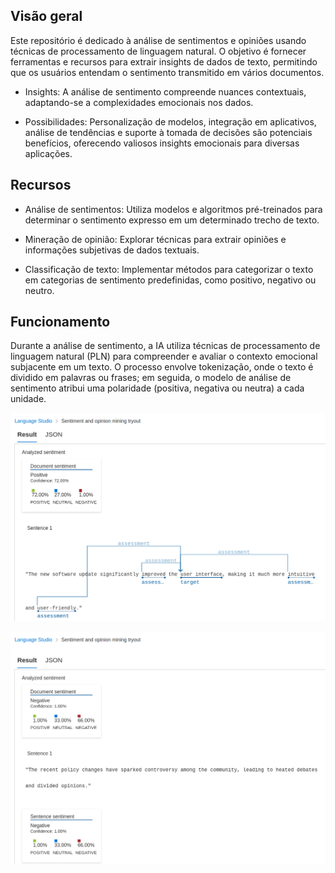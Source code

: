 ## Visão geral
Este repositório é dedicado à análise de sentimentos e opiniões usando técnicas de processamento de linguagem natural. O objetivo é fornecer ferramentas e recursos para extrair insights de dados de texto, permitindo que os usuários entendam o sentimento transmitido em vários documentos.


* Insights: A análise de sentimento compreende nuances contextuais, adaptando-se a complexidades emocionais nos dados.

* Possibilidades: Personalização de modelos, integração em aplicativos, análise de tendências e suporte à tomada de decisões são potenciais benefícios, oferecendo valiosos insights emocionais para diversas aplicações.

## Recursos
* Análise de sentimentos: Utiliza modelos e algoritmos pré-treinados para determinar o sentimento expresso em um determinado trecho de texto.

* Mineração de opinião: Explorar técnicas para extrair opiniões e informações subjetivas de dados textuais.

* Classificação de texto: Implementar métodos para categorizar o texto em categorias de sentimento predefinidas, como positivo, negativo ou neutro.

## Funcionamento

Durante a análise de sentimento, a IA utiliza técnicas de processamento de linguagem natural (PLN) para compreender e avaliar o contexto emocional subjacente em um texto. O processo envolve tokenização, onde o texto é dividido em palavras ou frases; em seguida, o modelo de análise de sentimento atribui uma polaridade (positiva, negativa ou neutra) a cada unidade.

![Exemplo do resultado](screenshots/1.png)


![Exemplo do resultado](screenshots/2.png)
